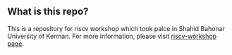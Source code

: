 ## What is this repo?
This is a repository for riscv workshop which took palce in Shahid Bahonar University of Kerman.
For more information, please visit [riscv-workshop page](http://hossein1387.github.io/riscv_workshop/index.html).
